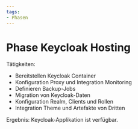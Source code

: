 ```yaml
---
tags:
- Phasen
---
```

# Phase Keycloak Hosting

Tätigkeiten:

* Bereitstellen Keycloak Container
* Konfiguration Proxy und Integration Monitoring
* Definieren Backup-Jobs
* Migration von Keycloak-Daten
* Konfiguration Realm, Clients und Rollen
* Integration Theme und Artefakte von Dritten

Ergebnis: Keycloak-Applikation ist verfügbar.